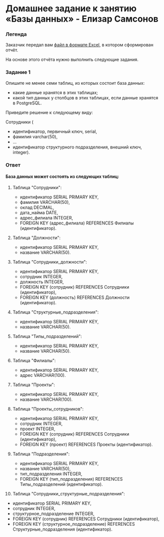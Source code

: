 # Домашнее задание к занятию «Базы данных» - Елизар Самсонов

### Легенда

Заказчик передал вам [файл в формате Excel](https://github.com/netology-code/sdb-homeworks/blob/main/resources/hw-12-1.xlsx), в котором сформирован отчёт. 

На основе этого отчёта нужно выполнить следующие задания.

### Задание 1

Опишите не менее семи таблиц, из которых состоит база данных:

- какие данные хранятся в этих таблицах;
- какой тип данных у столбцов в этих таблицах, если данные хранятся в PostgreSQL.

Приведите решение к следующему виду:

Сотрудники (

- идентификатор, первичный ключ, serial,
- фамилия varchar(50),
- ...
- идентификатор структурного подразделения, внешний ключ, integer).

### Ответ

#### База данных может состоять из следующих таблиц:

1. Таблица "Сотрудники":
   - идентификатор SERIAL PRIMARY KEY,
   - фамилия VARCHAR(50),
   - оклад DECIMAL,
   - дата_найма DATE,
   - адрес_филиала INTEGER,
   - FOREIGN KEY (адрес_филиала) REFERENCES Филиалы (идентификатор).

2. Таблица "Должности":
   - идентификатор SERIAL PRIMARY KEY,
   - название VARCHAR(50).

3. Таблица "Сотрудники_должности":
   - идентификатор SERIAL PRIMARY KEY,
   - сотрудник INTEGER,
   - должность INTEGER,
   - FOREIGN KEY (сотрудник) REFERENCES Сотрудники (идентификатор),
   - FOREIGN KEY (должность) REFERENCES Должности (идентификатор).

4. Таблица "Структурные_подразделения":
   - идентификатор SERIAL PRIMARY KEY,
   - название VARCHAR(50).

5. Таблица "Типы_подразделений":
   - идентификатор SERIAL PRIMARY KEY,
   - название VARCHAR(50).

6. Таблица "Филиалы":
   - идентификатор SERIAL PRIMARY KEY,
   - адрес VARCHAR(100).

7. Таблица "Проекты":
   - идентификатор SERIAL PRIMARY KEY,
   - название VARCHAR(100).

8. Таблица "Проекты_сотрудников":
   - идентификатор SERIAL PRIMARY KEY,
   - сотрудник INTEGER,
   - проект INTEGER,
   - FOREIGN KEY (сотрудник) REFERENCES Сотрудники (идентификатор),
   - FOREIGN KEY (проект) REFERENCES Проекты (идентификатор).

9. Таблица "Подразделения":
   - идентификатор SERIAL PRIMARY KEY,
   - название VARCHAR(50),
   - тип_подразделения INTEGER,
   - FOREIGN KEY (тип_подразделения) REFERENCES Типы_подразделений (идентификатор).

10. Таблица "Сотрудники_структурные_подразделения":
   - идентификатор SERIAL PRIMARY KEY,
   - сотрудник INTEGER,
   - структурное_подразделение INTEGER,
   - FOREIGN KEY (сотрудник) REFERENCES Сотрудники (идентификатор),
   - FOREIGN KEY (структурное_подразделение) REFERENCES Структурные_подразделения (идентификатор).
